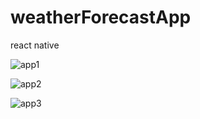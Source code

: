 # weatherForecastApp
react native 

![app1](https://user-images.githubusercontent.com/15629056/67965733-a8ea0d00-fc13-11e9-8ff4-aea0b8b660c0.png)

![app2](https://user-images.githubusercontent.com/15629056/67966095-4a715e80-fc14-11e9-9e00-38b4f2361558.png)

![app3](https://user-images.githubusercontent.com/15629056/67966188-7ab8fd00-fc14-11e9-9b57-0f581ea6e2b6.png)

